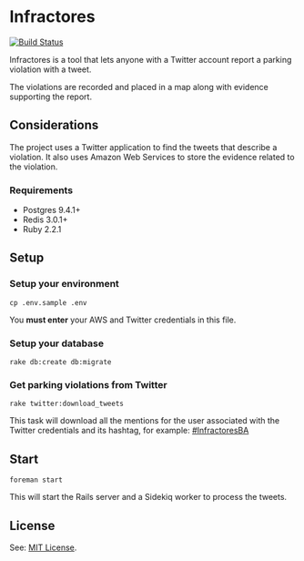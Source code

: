 # Infractores

[![Build Status](https://travis-ci.org/ombulabs/infractores.png)](https://travis-ci.org/ombulabs/infractores)

Infractores is a tool that lets anyone with a Twitter account report a parking
violation with a tweet.

The violations are recorded and placed in a map along with evidence supporting
the report.

## Considerations

The project uses a Twitter application to find the tweets that describe a
violation. It also uses Amazon Web Services to store the evidence related to the
violation.

### Requirements

* Postgres 9.4.1+
* Redis 3.0.1+
* Ruby 2.2.1

## Setup

### Setup your environment

    cp .env.sample .env

You **must enter** your AWS and Twitter credentials in this file.

### Setup your database

    rake db:create db:migrate

### Get parking violations from Twitter

    rake twitter:download_tweets

This task will download all the mentions for the user associated with the
Twitter credentials and its hashtag, for example: [#InfractoresBA](https://twitter.com/hashtag/infractoresba?f=tweets&src=hash)

## Start

    foreman start

This will start the Rails server and a Sidekiq worker to process the tweets.

## License

See: [MIT License](LICENSE).
